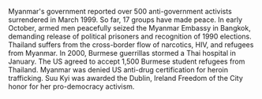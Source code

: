 Myanmar's government reported over 500 anti-government activists surrendered in March 1999.
So far, 17 groups have made peace.
In early October, armed men peacefully seized the Myanmar Embassy in Bangkok, demanding release of political prisoners and recognition of 1990 elections.
Thailand suffers from the cross-border flow of narcotics, HIV, and refugees from Myanmar.
In 2000, Burmese guerrillas stormed a Thai hospital in January.
The US agreed to accept 1,500 Burmese student refugees from Thailand.
Myanmar was denied US anti-drug certification for heroin trafficking.
Suu Kyi was awarded the Dublin, Ireland Freedom of the City honor for her pro-democracy activism.
